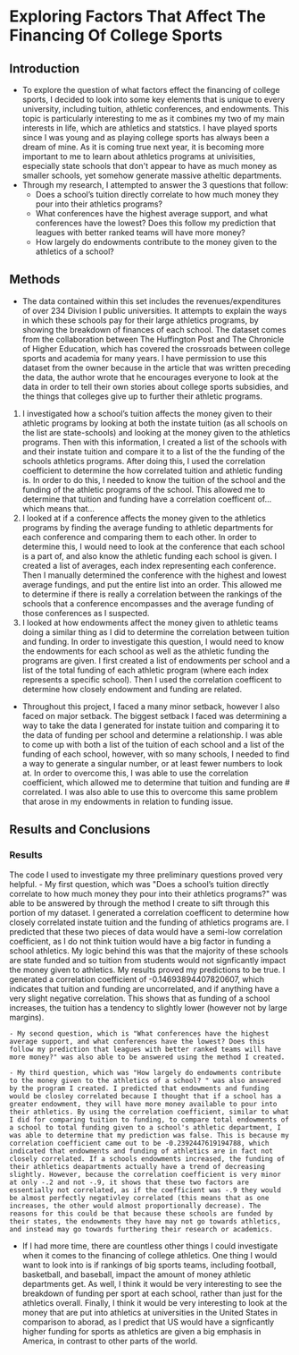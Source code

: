 # Exploring Factors That Affect The Financing Of College Sports
 
## Introduction
- To explore the question of what factors effect the financing of college sports, I decided to look into some key elements that is unique to every university, including tuition, athletic conferences, and endowments. This topic is particularly interesting to me as it combines my two of my main interests in life, which are athletics and statstics. I have played sports since I was young and as playing college sports has always been a dream of mine. As it is coming true next year, it is becoming more important to me to learn about athletics programs at univisities, especially state schools that don't appear to have as much money as smaller schools, yet somehow generate massive atheltic departments. 
- Through my research, I attempted to answer the 3 questions that follow: 
    - Does a school’s tuition directly correlate to how much money they pour into their athletics programs? 
    - What conferences have the highest average support, and what conferences have the lowest? Does this follow my prediction that leagues with better ranked teams will have more money?
    - How largely do endowments contribute to the money given to the athletics of a school? 

## Methods
- The data contained within this set includes the revenues/expenditures of over 234 Division I public universities. It attempts to explain the ways in which these schools pay for their large athletics programs, by showing the breakdown of finances of each school. The dataset comes from the collaboration between The Huffington Post and The Chronicle of Higher Education, which has covered the crossroads between college sports and academia for many years. I have permission to use this dataset from the owner because in the article that was written preceding the data, the author wrote that he encourages everyone to look at the data in order to tell their own stories about college sports subsidies, and the things that colleges give up to further their athletic programs.  

1. I investigated how a school’s tuition affects the money given to their athletic programs by looking at both the instate tuition (as all schools on the list are state-schools) and looking at the money given to the athletics programs. Then with this information, I created a list of the schools with and their instate tuition and compare it to a list of the the funding of the schools athletics programs. After doing this, I used the correlation coefficient to determine the how correlated tuition and athletic funding is. In order to do this, I needed to know the tuition of the school and the funding of the athletic programs of the school. This allowed me to determine that tuition and funding have a correlation coefficent of... which means that...
2. I looked at if a conference affects the money given to the athletics programs by finding the average funding to athletic departments for each conference and comparing them to each other. In order to determine this, I would need to look at the conference that each school is a part of, and also know the athletic funding each school is given. I created a list of averages, each index representing each conference. Then I manually determined the conference with the highest and lowest average fundings, and put the entire list into an order. This allowed me to determine if there is really a correlation between the rankings of the schools that a conference encompasses and the average funding of those conferences as I suspected. 
3. I looked at how endowments affect the money given to athletic teams doing a similar thing as I did to determine the correlation between tuition and funding. In order to investigate this question, I would need to know the endowments for each school as well as the athletic funding the programs are given. I first created a list of endowments per school and a list of the total funding of each athletic program (where each index represents a specific school). Then I used the correlation coefficent to determine how closely endowment and funding are related. 

- Throughout this project, I faced a many minor setback, however I also faced on major setback. The biggest setback I faced was determining a way to take the data I generated for instate tuition and comparing it to the data of funding per school and determine a relationship. I was able to come up with both a list of the tuition of each school and a list of the funding of each school, however, with so many schools, I needed to find a way to generate a singular number, or at least fewer numbers to look at. In order to overcome this, I was able to use the correlation coefficient, which allowed me to determine that tuition and funding are # correlated. I was also able to use this to overcome this same problem that arose in my endowments in relation to funding issue. 

## Results and Conclusions
### Results
The code I used to investigate my three preliminary questions proved very helpful. 
    - My first question, which was "Does a school’s tuition directly correlate to how much money they pour into their athletics programs?" was able to be answered by through the method I create to sift through this portion of my dataset. I generated a correlation coefficent to determine how closely correlated instate tuition and the funding of athletics programs are. I predicted that these two pieces of data would have a semi-low correlation coefficient, as I do not think tuition would have a big factor in funding a school athletics. My logic behind this was that the majority of these schools are state funded and so tuition from students would not signficantly impact the money given to athletics. My results proved my predictions to be true. I generated a correlation coefficient of -0.14693894407820607, which indicates that tuition and funding are uncorrelated, and if anything have a very slight negative correlation. This shows that as funding of a school increases, the tuition has a tendency to slightly lower (however not by large margins).
    
    - My second question, which is "What conferences have the highest average support, and what conferences have the lowest? Does this follow my prediction that leagues with better ranked teams will have more money?" was also able to be answered using the method I created. 

    - My third question, which was "How largely do endowments contribute to the money given to the athletics of a school? " was also answered by the program I created. I predicted that endowments and funding would be closley correlated because I thought that if a school has a greater endowment, they will have more money available to pour into their athletics. By using the correlation coefficient, similar to what I did for comparing tuition to funding, to compare total endowments of a school to total funding given to a school's athletic department, I was able to determine that my prediction was false. This is because my correlation coefficient came out to be -0.2392447619194788, which indicated that endowments and funding of athletics are in fact not closely correlated. If a schools endowments increased, the funding of their athletics deapartments actually have a trend of decreasing slightly. However, because the correlation coefficient is very minor at only -.2 and not -.9, it shows that these two factors are essentially not correlated, as if the coefficient was -.9 they would be almost perfectly negativley correlated (this means that as one increases, the other would almost proportionally decrease). The reasons for this could be that because these schools are funded by their states, the endowments they have may not go towards athletics, and instead may go towards furthering their research or academics. 

- If I had more time, there are countless other things I could investigate when it comes to the financing of college athletics. One thing I would want to look into is if rankings of big sports teams, including football, basketball, and baseball, impact the amount of money athletic departments get. As well, I think it would be very interesting to see the breakdown of funding per sport at each school, rather than just for the athletics overall. Finally, I think it would be very interesting to look at the money that are put into athletics at universities in the United States in comparison to aborad, as I predict that US would have a signficantly higher funding for sports as athletics are given a big emphasis in America, in contrast to other parts of the world.